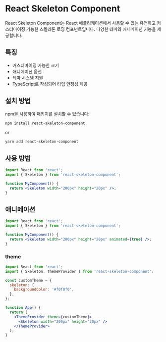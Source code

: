 # React Skeleton Component

React Skeleton Component는 React 애플리케이션에서 사용할 수 있는 유연하고 커스터마이징 가능한 스켈레톤 로딩 컴포넌트입니다. 다양한 테마와 애니메이션 기능을 제공합니다.

## 특징

- 커스터마이징 가능한 크기
- 애니메이션 옵션
- 테마 시스템 지원
- TypeScript로 작성되어 타입 안정성 제공

## 설치 방법

npm을 사용하여 패키지를 설치할 수 있습니다:

```bash
npm install react-skeleton-component
```

or

```bash
yarn add react-skeleton-component
```

## 사용 방법

```jsx
import React from 'react';
import { Skeleton } from 'react-skeleton-component';

function MyComponent() {
  return <Skeleton width="200px" height="20px" />;
}
```

## 애니메이션

```jsx
import React from 'react';
import { Skeleton } from 'react-skeleton-component';

function MyComponent() {
  return <Skeleton width="200px" height="20px" animated={true} />;
}
```

### theme

```jsx
import React from 'react';
import { Skeleton, ThemeProvider } from 'react-skeleton-component';

const customTheme = {
  skeleton: {
    backgroundColor: '#f0f0f0',
  },
};

function App() {
  return (
    <ThemeProvider theme={customTheme}>
      <Skeleton width="200px" height="20px" />
    </ThemeProvider>
  );
}
```

